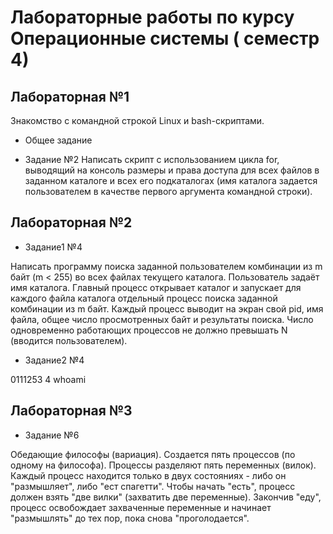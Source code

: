 # Лабораторные работы по курсу Операционные системы ( семестр 4)
 
 ## Лабораторная №1
 Знакомство с командной строкой Linux и bash-скриптами.
 
 + Общее задание
 
 + Задание №2
 Написать скрипт с использованием цикла for, выводящий на консоль размеры и права доступа для всех файлов
 в заданном каталоге и всех его подкаталогах 
 (имя каталога задается пользователем в качестве первого аргумента командной строки).
 
 ## Лабораторная №2
 + Задание1 №4
 
 Написать программу поиска заданной пользователем комбинации из m байт (m < 255) во всех файлах текущего каталога. 
 Пользователь задаёт имя каталога. Главный процесс открывает каталог и запускает для каждого файла каталога отдельный 
 процесс поиска заданной комбинации из m байт. Каждый процесс выводит на экран свой pid, имя файла, общее число просмотренных
 байт и результаты поиска. Число одновременно работающих процессов не должно превышать N (вводится пользователем).
 
 + Задание2 №4
 
 0111253 4 whoami
 ## Лабораторная №3
 + Задание №6
 
 Обедающие философы (вариация). Создается пять процессов (по одному на философа). Процессы разделяют пять переменных (вилок). 
 Каждый процесс находится только в двух состояниях - либо он "размышляет", либо "ест спагетти". Чтобы начать "есть", процесс должен 
 взять "две вилки" (захватить две переменные). Закончив "еду", процесс освобождает захваченные переменные и начинает "размышлять" до тех пор, 
 пока снова "проголодается".
